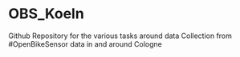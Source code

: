 # OBS_Koeln
Github Repository for the various tasks around data Collection from #OpenBikeSensor data in and around Cologne

